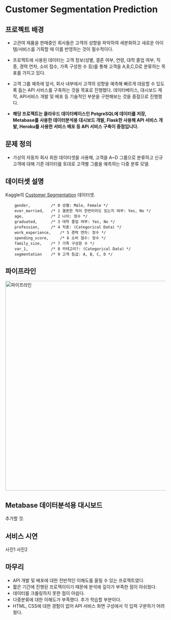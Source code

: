 Customer Segmentation Prediction
===============================



## 프로젝트 배경

- 고관여 제품을 판매중인 회사들은 고객의 성향을 파악하여 세분화하고 새로운 아이템/서비스를 기획할 때 이를 반영하는 것이 필수적이다.

- 프로젝트에 사용된 데이터는 고객 정보(성별, 결혼 여부, 연령, 대학 졸업 여부, 직종, 경력 연차, 소비 점수, 가족 구성원 수 등)를 통해 고객을 A,B,C,D로 분류하는 목표를 가지고 있다. 

- 고객 그룹 예측에 앞서, 회사 내부에서 고객의 성향을 예측해 빠르게 대응할 수 있도록 돕는 API 서비스를 구축하는 것을 목표로 진행했다. 데이터베이스, 대시보드 제작, API서비스 개발 및 배포 등 기술적인 부분을 구현해보는 것을 중점으로 진행했다.

- **해당 프로젝트는 클라우드 데이터베이스인 PotgreSQL에 데이터를 저장, Metabase를 사용한 데이터분석용 대시보드 개발, Flask한 사용해 API 서비스 개발, Heroku를 사용한 서비스 배포 등 APi 서비스 구축이 중점입니다.**


## 문제 정의

- 가상의 자동차 회사 회원 데이터셋을 사용해, 고객을 A~D 그룹으로 분류하고 신규 고객에 대해 기존 데이터를 토대로 고객별 그룹을 예측하는 다중 분류 모델.

## 데이터셋 설명
Kaggle의 [Customer Segmentation](https://www.kaggle.com/datasets/vetrirah/customer) 데이터셋.

        gender,         /* 0 성별: Male, Female */
        ever_married,   /* 1 결혼한 적이 한번이라도 있는지 여부: Yes, No */
        age,            /* 2 나이: 정수 */
        graduated,      /* 3 대학 졸업 여부: Yes, No */
        profession,     /* 4 직종: (Categorical Data) */
        work_experience,    /* 5 경력 연차: 정수 */
        spending_score,     /* 6 소비 점수: 정수 */
        family_size,    /* 7 가족 구성원 수 */
        var_1,          /* 8 카테고리?: (Categorical Data) */
        segmentation    /* 9 고객 등급: A, B, C, D */


## 파이프라인
<img width="656" alt="파이프라인" src="https://user-images.githubusercontent.com/81462099/197112574-e0402b97-45b2-4459-bb35-966cabc0ebb2.png">

## Metabase 데이터분석용 대시보드
추가할 것.


## 서비스 시연
사진1
사진2

## 마무리

- API 개발 및 배포에 대한 전반적인 이해도를 올릴 수 있는 프로젝트였다.
- 짧은 기간에 진행된 프로젝이이기 때문에 분석에 깊이가 부족한 점이 아쉬웠다.
- 데이터를 크롤링하지 못한 점이 아쉽다.
- 다중분류에 대한 이해도가 부족했다. 추가 학습할 부분이다.
- HTML, CSS에 대한 경험이 없어 API 서비스 화면 구성에서 각 입력 구분하기 어려웠다.
